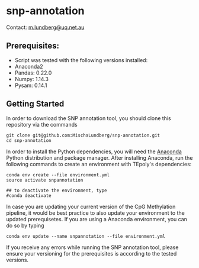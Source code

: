 # snp-annotation
Contact: m.lundberg@uq.net.au


## Prerequisites:
- Script was tested with the following versions installed:
 - Anaconda2
 - Pandas: 0.22.0
 - Numpy: 1.14.3
 - Pysam: 0.14.1
 
## Getting Started
In order to download the SNP annotation tool, you should clone this repository via the commands
```  
git clone git@github.com:MischaLundberg/snp-annotation.git
cd snp-annotation
```

In order to install the Python dependencies, you will need the [Anaconda](https://store.continuum.io/cshop/anaconda/) Python distribution and package manager. After installing Anaconda, run the following commands to create an environment with TEpoly's dependencies:

```
conda env create --file environment.yml
source activate snpannotation

## to deactivate the environment, type
#conda deactivate
```

In case you are updating your current version of the CpG Methylation pipeline, it would be best practice to also update your environment to the updated prerequisetes.
If you are using a Anaconda environment, you can do so by typing
```
conda env update --name snpannotation --file environment.yml
```


If you receive any errors while running the SNP annotation tool, please ensure your versioning for the prerequisites is according to the tested versions.